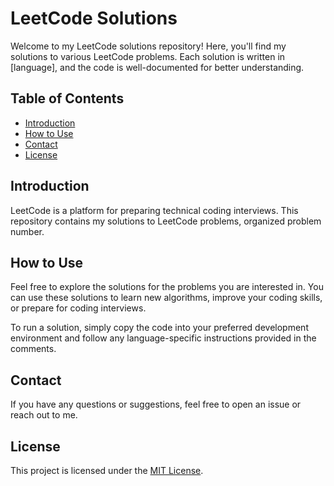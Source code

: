 # LeetCode Solutions

Welcome to my LeetCode solutions repository! Here, you'll find my solutions to various LeetCode problems. Each solution is written in [language], and the code is well-documented for better understanding.

## Table of Contents

- [Introduction](#introduction)
- [How to Use](#how-to-use)
- [Contact](#contact)
- [License](#license)

## Introduction

LeetCode is a platform for preparing technical coding interviews. This repository contains my solutions to LeetCode problems, organized problem number.

## How to Use

Feel free to explore the solutions for the problems you are interested in. You can use these solutions to learn new algorithms, improve your coding skills, or prepare for coding interviews.

To run a solution, simply copy the code into your preferred development environment and follow any language-specific instructions provided in the comments.

## Contact

If you have any questions or suggestions, feel free to open an issue or reach out to me.

## License

This project is licensed under the [MIT License](LICENSE).
